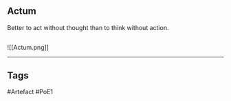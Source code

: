 ## Actum
Better to act without thought
than to think without action.
##
![[Actum.png]]

---
## Tags
#Artefact
#PoE1